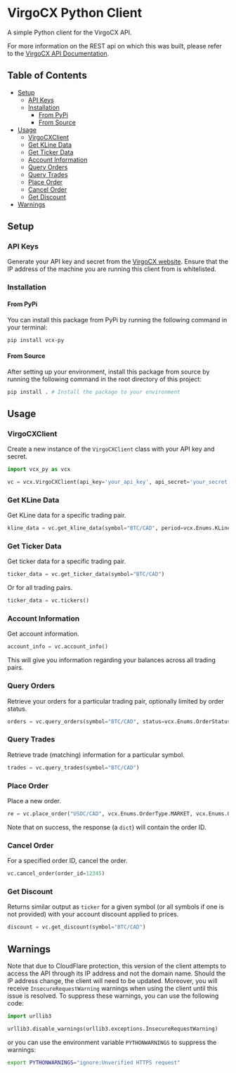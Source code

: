 # VirgoCX Python Client

A simple Python client for the VirgoCX API.

For more information on the REST api on which this was built, please refer to the
[VirgoCX API Documentation](https://github.com/VirgocxDev/VirgocxApiDoc).

## Table of Contents

- [Setup](#setup)
    - [API Keys](#api-keys)
    - [Installation](#installation)
        - [From PyPi](#from-pypi)
        - [From Source](#from-source)
- [Usage](#usage)
    - [VirgoCXClient](#virgocxclient)
    - [Get KLine Data](#get-kline-data)
    - [Get Ticker Data](#get-ticker-data)
    - [Account Information](#account-information)
    - [Query Orders](#query-orders)
    - [Query Trades](#query-trades)
    - [Place Order](#place-order)
    - [Cancel Order](#cancel-order)
    - [Get Discount](#get-discount)
- [Warnings](#warnings)

## Setup

### API Keys

Generate your API key and secret from the [VirgoCX website](https://virgocx.ca/en-virgocx-api). Ensure
that the IP address of the machine you are running this client from is whitelisted.

### Installation

#### From PyPi

You can install this package from PyPi by running the following command in your terminal:

```bash
pip install vcx-py
```

#### From Source

After setting up your environment, install this package from source by running the following command in the
root directory of this project:

```bash
pip install . # Install the package to your environment
```

## Usage

### VirgoCXClient

Create a new instance of the `VirgoCXClient` class with your API key and secret.

```python
import vcx_py as vcx

vc = vcx.VirgoCXClient(api_key='your_api_key', api_secret='your_secret')
```

### Get KLine Data

Get KLine data for a specific trading pair.

```python
kline_data = vc.get_kline_data(symbol="BTC/CAD", period=vcx.Enums.KLineType.Minute)
```

### Get Ticker Data

Get ticker data for a specific trading pair.

```python
ticker_data = vc.get_ticker_data(symbol="BTC/CAD")
```

Or for all trading pairs.

```python
ticker_data = vc.tickers()
```

### Account Information

Get account information.

```python
account_info = vc.account_info()
```

This will give you information regarding your balances across all trading pairs.

### Query Orders

Retrieve your orders for a particular trading pair, optionally limited by order status.

```python
orders = vc.query_orders(symbol="BTC/CAD", status=vcx.Enums.OrderStatus.CANCELED)
```

### Query Trades

Retrieve trade (matching) information for a particular symbol.

```python
trades = vc.query_trades(symbol="BTC/CAD")
```

### Place Order

Place a new order.

```python
re = vc.place_order("USDC/CAD", vcx.Enums.OrderType.MARKET, vcx.Enums.OrderDirection.SELL, qty=30)
```

Note that on success, the response (a `dict`) will contain the order ID.

### Cancel Order

For a specified order ID, cancel the order.

```python
vc.cancel_order(order_id=12345)
```

### Get Discount

Returns similar output as `ticker` for a given symbol (or all symbols if one is not provided) with your account
discount applied to prices.

```python
discount = vc.get_discount(symbol="BTC/CAD")
```

## Warnings

Note that due to CloudFlare protection, this version of the client attempts to access the API through its
IP address and not the domain name. Should the IP address change, the client will need to be updated.
Moreover, you will receive `InsecureRequestWarning` warnings when using the client until this issue is resolved.
To suppress these warnings, you can use the following code:

```python
import urllib3

urllib3.disable_warnings(urllib3.exceptions.InsecureRequestWarning)
```

or you can use the environment variable `PYTHONWARNINGS` to suppress the warnings:

```bash
export PYTHONWARNINGS="ignore:Unverified HTTPS request"
```